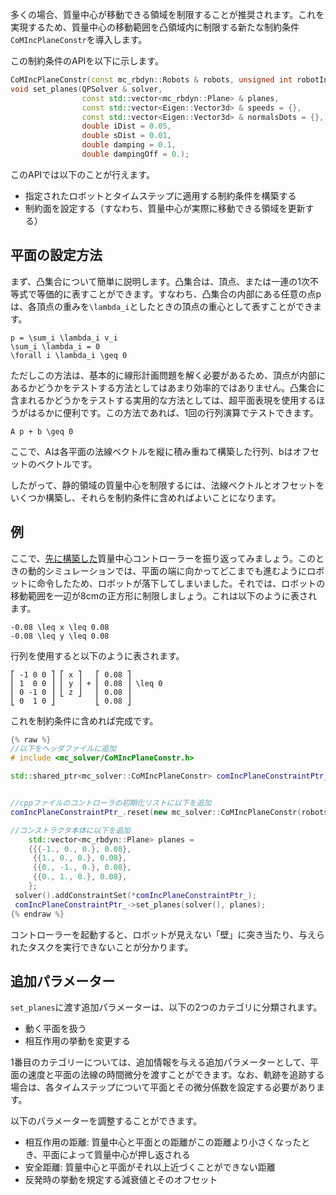 多くの場合、質量中心が移動できる領域を制限することが推奨されます。これを実現するため、質量中心の移動範囲を凸領域内に制限する新たな制約条件`CoMIncPlaneConstr`を導入します。

この制約条件のAPIを以下に示します。
```cpp
CoMIncPlaneConstr(const mc_rbdyn::Robots & robots, unsigned int robotIndex, double dt);
void set_planes(QPSolver & solver,
                const std::vector<mc_rbdyn::Plane> & planes,
                const std::vector<Eigen::Vector3d> & speeds = {},
                const std::vector<Eigen::Vector3d> & normalsDots = {},
                double iDist = 0.05,
                double sDist = 0.01,
                double damping = 0.1,
                double dampingOff = 0.);
```
このAPIでは以下のことが行えます。
- 指定されたロボットとタイムステップに適用する制約条件を構築する
- 制約面を設定する（すなわち、質量中心が実際に移動できる領域を更新する）

平面の設定方法
---
まず、凸集合について簡単に説明します。凸集合は、頂点、または一連の1次不等式で等価的に表すことができます。すなわち、凸集合の内部にある任意の点pは、各頂点の重みを`\lambda_i`としたときの頂点の重心として表すことができます。
```
p = \sum_i \lambda_i v_i
\sum_i \lambda_i = 0
\forall i \lambda_i \geq 0
```
ただしこの方法は、基本的に線形計画問題を解く必要があるため、頂点が内部にあるかどうかをテストする方法としてはあまり効率的ではありません。凸集合に含まれるかどうかをテストする実用的な方法としては、超平面表現を使用するほうがはるかに便利です。この方法であれば、1回の行列演算でテストできます。
```
A p + b \geq 0
```
ここで、Aは各平面の法線ベクトルを縦に積み重ねて構築した行列、bはオフセットのベクトルです。

したがって、静的領域の質量中心を制限するには、法線ベクトルとオフセットをいくつか構築し、それらを制約条件に含めればよいことになります。

例
---
ここで、[先に構築した]({{site.baseurl}}/tutorials/introduction/com-controller.html)質量中心コントローラーを振り返ってみましょう。このときの動的シミュレーションでは、平面の端に向かってどこまでも進むようにロボットに命令したため、ロボットが落下してしまいました。それでは、ロボットの移動範囲を一辺が8cmの正方形に制限しましょう。これは以下のように表されます。
```
-0.08 \leq x \leq 0.08
-0.08 \leq y \leq 0.08
```

行列を使用すると以下のように表されます。
```
⎡ -1 0 0 ⎤ ⎡ x ⎤   ⎡ 0.08 ⎤
⎢ 1  0 0 ⎥ ⎢ y ⎥ + ⎢ 0.08 ⎥ \leq 0
⎢ 0 -1 0 ⎥ ⎣ z ⎦   ⎢ 0.08 ⎥
⎣ 0  1 0 ⎦         ⎣ 0.08 ⎦
```

これを制約条件に含めれば完成です。
```cpp
{% raw %}
//以下をヘッダファイルに追加
# include <mc_solver/CoMIncPlaneConstr.h>

std::shared_ptr<mc_solver::CoMIncPlaneConstr> comIncPlaneConstraintPtr_;


//cppファイルのコントローラの初期化リストに以下を追加
comIncPlaneConstraintPtr_.reset(new mc_solver::CoMIncPlaneConstr(robots(), robots().robotIndex(), dt) );

//コンストラクタ本体に以下を追加
    std::vector<mc_rbdyn::Plane> planes =
    {{{-1., 0., 0.}, 0.08},
     {{1., 0., 0.}, 0.08},
     {{0., -1., 0.}, 0.08},
     {{0., 1., 0.}, 0.08},
    };
 solver().addConstraintSet(*comIncPlaneConstraintPtr_);
 comIncPlaneConstraintPtr_->set_planes(solver(), planes);
{% endraw %}
```

コントローラーを起動すると、ロボットが見えない「壁」に突き当たり、与えられたタスクを実行できないことが分かります。

追加パラメーター
---

`set_planes`に渡す追加パラメーターは、以下の2つのカテゴリに分類されます。

- 動く平面を扱う
- 相互作用の挙動を変更する

1番目のカテゴリーについては、追加情報を与える追加パラメーターとして、平面の速度と平面の法線の時間微分を渡すことができます。なお、軌跡を追跡する場合は、各タイムステップについて平面とその微分係数を設定する必要があります。

以下のパラメーターを調整することができます。

- 相互作用の距離: 質量中心と平面との距離がこの距離より小さくなったとき、平面によって質量中心が押し返される
- 安全距離: 質量中心と平面がそれ以上近づくことができない距離
- 反発時の挙動を規定する減衰値とそのオフセット
